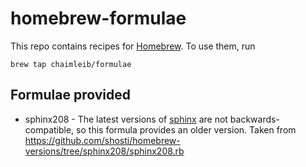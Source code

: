 # homebrew-formulae

This repo contains recipes for [Homebrew](brew.sh). To use them, run

```
brew tap chaimleib/formulae
```

## Formulae provided
* sphinx208 - The latest versions of [sphinx](http://sphinxsearch.com/) are not backwards-compatible, so this formula provides an older version. Taken from https://github.com/shosti/homebrew-versions/tree/sphinx208/sphinx208.rb
